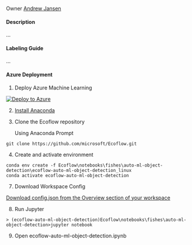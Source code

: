 Owner [Andrew Jansen](mailto:andrew.jansen@awe.gov.au)

#### Description

...

#### Labeling Guide
...

#### Azure Deployment

1. Deploy Azure Machine Learning

[![Deploy to Azure](https://aka.ms/deploytoazurebutton)](https://portal.azure.com/#create/Microsoft.Template/uri/https%3A%2F%2Fraw.githubusercontent.com%2FAzure%2Fazure-quickstart-templates%2Fmaster%2Fquickstarts%2Fmicrosoft.machinelearningservices%2Fmachine-learning-workspace%2Fazuredeploy.json)

2. [Install Anaconda](https://www.anaconda.com/products/distribution)

3. Clone the Ecoflow repository

    Using Anaconda Prompt

```
git clone https://github.com/microsoft/Ecoflow.git
```

4. Create and activate environment

```
conda env create -f Ecoflow\notebooks\fishes\auto-ml-object-detection\ecoflow-auto-ml-object-detection_linux
conda activate ecoflow-auto-ml-object-detection
```

7. Download Workspace Config

[Download config.json from the Overview section of your workspace](https://docs.microsoft.com/en-us/azure/machine-learning/how-to-configure-environment#workspace)

8. Run Jupyter

```
> (ecoflow-auto-ml-object-detection)Ecoflow\notebooks\fishes\auto-ml-object-detection>jupyter notebook
```

9. Open ecoflow-auto-ml-object-detection.ipynb
